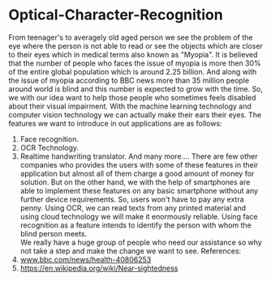 # Optical-Character-Recognition
From teenager's to averagely old aged person we see the problem of the eye where the person is not able to read or see the objects which are closer to their eyes which in medical terms also known as "Myopia". It is believed that the number of people who faces the issue of myopia is more then 30% of the entire global population which is around 2.25 billion. And along with the issue of myopia according to BBC news more than 35 million people around world is blind and this number is expected to grow with the time. 
So, we with our idea want to help those people who sometimes feels disabled about their visual impairment. With the machine learning technology and computer vision technology we can actually make their ears their eyes. 
The features we want to introduce in out applications are as follows: 
1) Face recognition. 
2) OCR Technology. 
3) Realtime handwriting translator. 
And many more.... 
There are few other companies who provides the users with some of these features in their application but almost all of them charge a good amount of money for solution. But on the other hand, we with the help of smartphones are able to implement these features on any basic smartphone without any further device requirements. So, users won't have to pay any extra penny. 
Using OCR, we can read texts from any printed material and using cloud technology we will make it enormously reliable. Using face recognition as a feature intends to identify the person with whom the blind person meets.  
We really have a huge group of people who need our assistance so why not take a step and make the change we want to see. 
References:  
1) www.bbc.com/news/health-40806253 
2) https://en.wikipedia.org/wiki/Near-sightedness 
